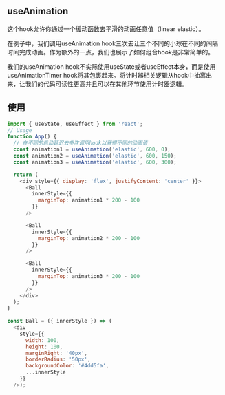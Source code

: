 ## useAnimation

这个hook允许你通过一个缓动函数去平滑的动画任意值（linear elastic）。

在例子中，我们调用useAnimation hook三次去让三个不同的小球在不同的间隔时间完成动画。作为额外的一点，我们也展示了如何组合hook是非常简单的。

我们的useAnimation hook不实际使用useState或者useEffect本身，而是使用useAnimationTimer hook将其包裹起来。将计时器相关逻辑从hook中抽离出来，让我们的代码可读性更高并且可以在其他环节使用计时器逻辑。

## 使用
```javascript
import { useState, useEffect } from 'react';
// Usage
function App() {
  // 在不同的启动延迟去多次调用hook以获得不同的动画值
  const animation1 = useAnimation('elastic', 600, 0);
  const animation2 = useAnimation('elastic', 600, 150);
  const animation3 = useAnimation('elastic', 600, 300);

  return (
    <div style={{ display: 'flex', justifyContent: 'center' }}>
      <Ball
        innerStyle={{
          marginTop: animation1 * 200 - 100
        }}
      />

      <Ball
        innerStyle={{
          marginTop: animation2 * 200 - 100
        }}
      />

      <Ball
        innerStyle={{
          marginTop: animation3 * 200 - 100
        }}
      />
    </div>
  );
}
  
const Ball = ({ innerStyle }) => (
  <div
    style={{
      width: 100,
      height: 100,
      marginRight: '40px',
      borderRadius: '50px',
      backgroundColor: '#4dd5fa',
      ...innerStyle
    }}
  />);
```
